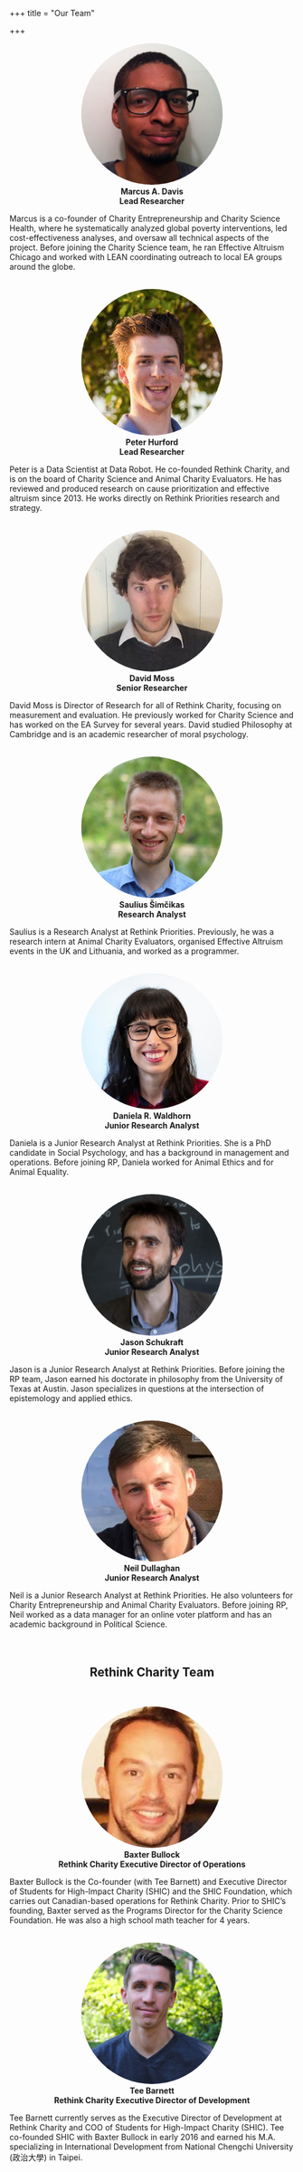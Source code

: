 +++
title = "Our Team"

+++
<style>
	img {
	  border-radius: 50%;
	}

</style>
<p align="center">
  <img src="/img/marcus.jpg" alt="Marcus A. Davis" style="width:250px"><br>
  <b>Marcus A. Davis</b><br>
  <b>Lead Researcher</b><br>

  Marcus is a co-founder of Charity Entrepreneurship and Charity Science Health, where he systematically analyzed global poverty interventions, led cost-effectiveness analyses, and oversaw all technical aspects of the project. Before joining the Charity Science team, he ran Effective Altruism Chicago and worked with LEAN coordinating outreach to local EA groups around the globe.
  <br>
  <br>
</p>

<p align="center">
  <img src="/img/peter-2.jpg" alt="Peter Hurford" style="width:250px"><br>
  <b>Peter Hurford</b><br>
  <b>Lead Researcher</b><br>
</p>

  Peter is a Data Scientist at Data Robot. He co-founded Rethink Charity, and is on the board of Charity Science and Animal Charity Evaluators. He has reviewed and produced research on cause prioritization and effective altruism since 2013. He works directly on Rethink Priorities research and strategy.
  <br>
  <br>

<p align="center">
  <img src="/img/david.png" alt="David Moss" style="width:250px"><br>
  <b>David Moss</b><br>
  <b>Senior Researcher</b><br>
</p>

  David Moss is Director of Research for all of Rethink Charity, focusing on measurement and evaluation. He previously worked for Charity Science and has worked on the EA Survey for several years. David studied Philosophy at Cambridge and is an academic researcher of moral psychology.
  <br>
  <br>

<p align="center">
  <img src="/img/saulius.jpeg" alt="Saulius Šimčikas" style="width:250px"><br>
  <b>Saulius Šimčikas</b><br>
  <b>Research Analyst</b><br>
</p>

  Saulius is a Research Analyst at Rethink Priorities. Previously, he was a research intern at Animal Charity Evaluators, organised Effective Altruism events in the UK and Lithuania, and worked as a programmer.
  <br>
  <br>


<p align="center">
  <img src="/img/daniela.jpeg" alt="Daniela R. Waldhorn" style="width:250px"><br>
  <b>Daniela R. Waldhorn</b><br>
  <b>Junior Research Analyst</b><br>
</p>

 Daniela is a Junior Research Analyst at Rethink Priorities. She is a PhD candidate in Social Psychology, and has a background in management and operations. Before joining RP, Daniela worked for Animal Ethics and for Animal Equality.
  <br>
  <br>

<p align="center">
  <img src="/img/jason.jpg" alt="Jason Schukraft" style="width:250px"><br>
  <b>Jason Schukraft</b><br>
  <b>Junior Research Analyst</b><br>
</p>

  Jason is a Junior Research Analyst at Rethink Priorities.  Before joining the RP team, Jason earned his doctorate in philosophy from the University of Texas at Austin.  Jason specializes in questions at the intersection of epistemology and applied ethics.
  <br>
  <br>

<p align="center">
  <img src="/img/neil.jpeg" alt="Neil Dullaghan" style="width:250px"><br>
  <b>Neil Dullaghan</b><br>
  <b>Junior Research Analyst</b><br>
</p>

  Neil is a Junior Research Analyst at Rethink Priorities. He also volunteers for Charity Entrepreneurship and Animal Charity Evaluators.  Before joining RP, Neil worked as a data manager for an online voter platform and has an academic background in Political Science.
  <br>
  <br>
  <br>


<h2 align = "center">Rethink Charity Team</h2><br>


<p align="center">
  <img src="/img/baxter.jpg" alt="Baxter Bullock" style="width:250px"><br>
  <b>Baxter Bullock</b><br>
  <b>Rethink Charity Executive Director of Operations</b><br>
</p>

  Baxter Bullock is the Co-founder (with Tee Barnett) and Executive Director of Students for High-Impact Charity (SHIC) and the SHIC Foundation, which carries out Canadian-based operations for Rethink Charity. Prior to SHIC’s founding, Baxter served as the Programs Director for the Charity Science Foundation. He was also a high school math teacher for 4 years.
  <br>
  <br>

<p align="center">
  <img src="/img/tee.jpg" alt="Tee Barnett" style="width:250px"><br>
  <b>Tee Barnett</b><br>
  <b>Rethink Charity Executive Director of Development</b><br>
</p>

  Tee Barnett currently serves as the Executive Director of Development at Rethink Charity and COO of Students for High-Impact Charity (SHIC). Tee co-founded SHIC with Baxter Bullock in early 2016 and earned his M.A. specializing in International Development from National Chengchi University (政治大學) in Taipei.
  <br>